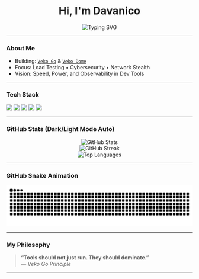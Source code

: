 <h1 align="center"> Hi, I'm Davanico</h1>
<p align="center">
  <img src="https://readme-typing-svg.herokuapp.com?font=Fira+Code&weight=600&size=24&pause=1000&center=true&vCenter=true&color=FACC15&width=435&lines=Cybersecurity+and+Tool+Builder;Developer+of+Veko+Go+and+Dome;+Testing+and+Anonymity+Researcher" alt="Typing SVG" />
</p>

---

###  About Me

-  Building: [`Veko Go`](https://github.com/davanico1122/veko-go) & [`Veko Dome`](https://github.com/davanico1122/veko-dome)
-  Focus: Load Testing • Cybersecurity • Network Stealth
-  Vision: Speed, Power, and Observability in Dev Tools

---

###  Tech Stack

<p align="left">
  <img src="https://img.shields.io/badge/Golang-00ADD8?style=for-the-badge&logo=go&logoColor=white" />
  <img src="https://img.shields.io/badge/Python-3776AB?style=for-the-badge&logo=python&logoColor=white" />
  <img src="https://img.shields.io/badge/Node.js-339933?style=for-the-badge&logo=node.js&logoColor=white" />
  <img src="https://img.shields.io/badge/Linux-FCC624?style=for-the-badge&logo=linux&logoColor=black" />
  <img src="https://img.shields.io/badge/GitHub-181717?style=for-the-badge&logo=github&logoColor=white" />
</p>

---

###  GitHub Stats (Dark/Light Mode Auto)

<p align="center">
  <!-- GitHub Stats -->
  <picture>
    <source
      srcset="https://github-readme-stats.vercel.app/api?username=davanico1122&show_icons=true&theme=radical&hide_border=true"
      media="(prefers-color-scheme: dark)"
    />
    <img
      src="https://github-readme-stats.vercel.app/api?username=davanico1122&show_icons=true&theme=default&hide_border=true"
      alt="GitHub Stats"
    />
  </picture>

  <!-- GitHub Streak -->
  <br/>
  <picture>
    <source
      srcset="https://github-readme-streak-stats.herokuapp.com?user=davanico1122&theme=radical&hide_border=true"
      media="(prefers-color-scheme: dark)"
    />
    <img
      src="https://github-readme-streak-stats.herokuapp.com?user=davanico1122&theme=default&hide_border=true"
      alt="GitHub Streak"
    />
  </picture>

  <!-- Top Languages -->
  <br/>
  <picture>
    <source
      srcset="https://github-readme-stats.vercel.app/api/top-langs/?username=davanico1122&layout=compact&theme=radical&hide_border=true"
      media="(prefers-color-scheme: dark)"
    />
    <img
      src="https://github-readme-stats.vercel.app/api/top-langs/?username=davanico1122&layout=compact&theme=default&hide_border=true"
      alt="Top Languages"
    />
  </picture>
</p>

---

###  GitHub Snake Animation

<p align="center">
  <img src="https://raw.githubusercontent.com/davanico1122/davanico1122/output/github-contribution-grid-snake.svg" />
</p>

---

###  My Philosophy

> **“Tools should not just run. They should dominate.”**  
> — *Veko Go Principle*

---

